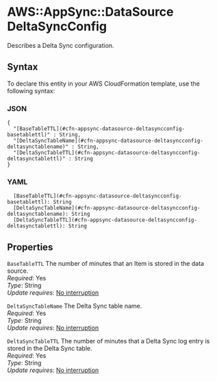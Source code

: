 # AWS::AppSync::DataSource DeltaSyncConfig<a name="aws-properties-appsync-datasource-deltasyncconfig"></a>

Describes a Delta Sync configuration\.

## Syntax<a name="aws-properties-appsync-datasource-deltasyncconfig-syntax"></a>

To declare this entity in your AWS CloudFormation template, use the following syntax:

### JSON<a name="aws-properties-appsync-datasource-deltasyncconfig-syntax.json"></a>

```
{
  "[BaseTableTTL](#cfn-appsync-datasource-deltasyncconfig-basetablettl)" : String,
  "[DeltaSyncTableName](#cfn-appsync-datasource-deltasyncconfig-deltasynctablename)" : String,
  "[DeltaSyncTableTTL](#cfn-appsync-datasource-deltasyncconfig-deltasynctablettl)" : String
}
```

### YAML<a name="aws-properties-appsync-datasource-deltasyncconfig-syntax.yaml"></a>

```
  [BaseTableTTL](#cfn-appsync-datasource-deltasyncconfig-basetablettl): String
  [DeltaSyncTableName](#cfn-appsync-datasource-deltasyncconfig-deltasynctablename): String
  [DeltaSyncTableTTL](#cfn-appsync-datasource-deltasyncconfig-deltasynctablettl): String
```

## Properties<a name="aws-properties-appsync-datasource-deltasyncconfig-properties"></a>

`BaseTableTTL`  <a name="cfn-appsync-datasource-deltasyncconfig-basetablettl"></a>
The number of minutes that an Item is stored in the data source\.  
*Required*: Yes  
*Type*: String  
*Update requires*: [No interruption](https://docs.aws.amazon.com/AWSCloudFormation/latest/UserGuide/using-cfn-updating-stacks-update-behaviors.html#update-no-interrupt)

`DeltaSyncTableName`  <a name="cfn-appsync-datasource-deltasyncconfig-deltasynctablename"></a>
The Delta Sync table name\.  
*Required*: Yes  
*Type*: String  
*Update requires*: [No interruption](https://docs.aws.amazon.com/AWSCloudFormation/latest/UserGuide/using-cfn-updating-stacks-update-behaviors.html#update-no-interrupt)

`DeltaSyncTableTTL`  <a name="cfn-appsync-datasource-deltasyncconfig-deltasynctablettl"></a>
The number of minutes that a Delta Sync log entry is stored in the Delta Sync table\.  
*Required*: Yes  
*Type*: String  
*Update requires*: [No interruption](https://docs.aws.amazon.com/AWSCloudFormation/latest/UserGuide/using-cfn-updating-stacks-update-behaviors.html#update-no-interrupt)